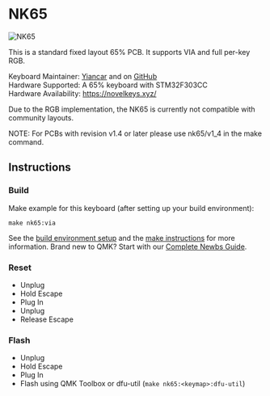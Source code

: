 NK65
=========

![NK65](https://i.imgur.com/EXNbVpL.jpg)

This is a standard fixed layout 65% PCB. It supports VIA and full per-key RGB.

Keyboard Maintainer: [Yiancar](http://yiancar-designs.com/) and on [GitHub](https://github.com/yiancar)   
Hardware Supported: A 65% keyboard with STM32F303CC   
Hardware Availability: https://novelkeys.xyz/   

Due to the RGB implementation, the NK65 is currently not compatible with community layouts.

NOTE: For PCBs with revision v1.4 or later please use nk65/v1_4 in the make command.

## Instructions

### Build

Make example for this keyboard (after setting up your build environment):

    make nk65:via

See the [build environment setup](https://docs.qmk.fm/#/getting_started_build_tools) and the [make instructions](https://docs.qmk.fm/#/getting_started_make_guide) for more information. Brand new to QMK? Start with our [Complete Newbs Guide](https://docs.qmk.fm/#/newbs).

### Reset

- Unplug
- Hold Escape
- Plug In
- Unplug
- Release Escape

### Flash

- Unplug
- Hold Escape
- Plug In
- Flash using QMK Toolbox or dfu-util (`make nk65:<keymap>:dfu-util`)
